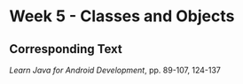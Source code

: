 # Week 5 - Classes and Objects

## Corresponding Text
*Learn Java for Android Development*, pp. 89-107, 124-137
